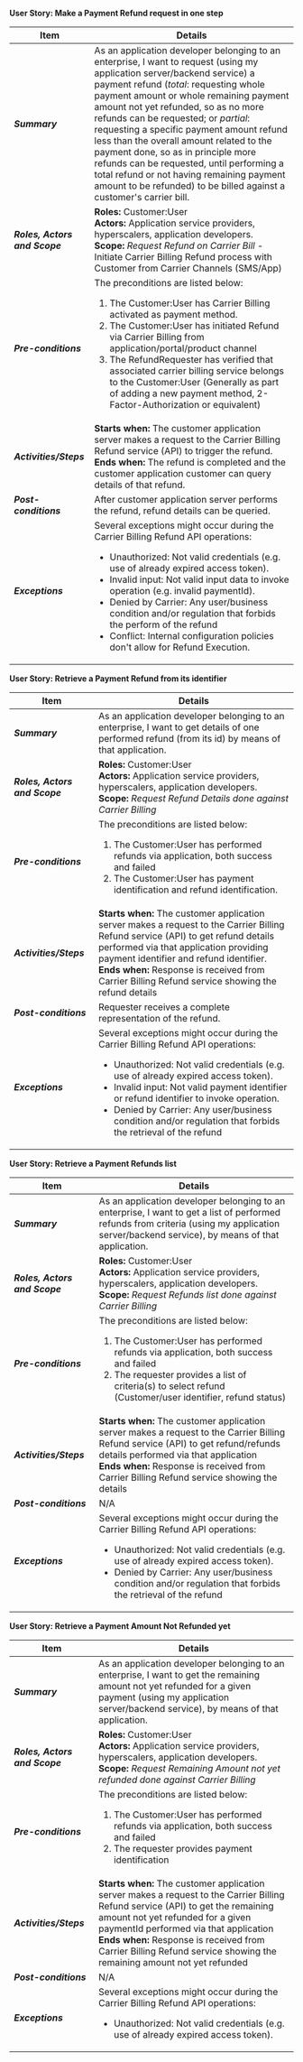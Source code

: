 **User Story: Make a Payment Refund request in one step**
<br>

| **Item** | **Details** |
| ---- | ------- |
| ***Summary*** | As an application developer belonging to an enterprise, I want to request (using my application server/backend service) a payment refund (_total_: requesting whole payment amount or whole remaining payment amount not yet refunded, so as no more refunds can be requested; or _partial_: requesting a specific payment amount refund less than the overall amount related to the payment done, so as in principle more refunds can be requested, until performing a total refund or not having remaining payment amount to be refunded) to be billed against a customer's carrier bill. |
| ***Roles, Actors and Scope*** | **Roles:** Customer:User<br> **Actors:** Application service providers, hyperscalers, application developers. <br> **Scope:** *Request Refund on Carrier Bill* \- Initiate Carrier Billing Refund process with Customer from Carrier Channels (SMS/App) |
| ***Pre-conditions*** |The preconditions are listed below:<br><ol><li>The Customer:User has Carrier Billing activated as payment method.</li><li>The Customer:User has initiated Refund via Carrier Billing from application/portal/product channel</li><li>The RefundRequester has verified that associated carrier billing service belongs to the Customer:User (Generally as part of adding a new payment method, 2-Factor-Authorization or equivalent)</li></ol> |
| ***Activities/Steps*** | **Starts when:** The customer application server makes a request to the Carrier Billing Refund service (API) to trigger the refund.<br>**Ends when:** The refund is completed and the customer application customer can query details of that refund.<br> |
| ***Post-conditions*** | After customer application server performs the refund, refund details can be queried. |
| ***Exceptions*** | Several exceptions might occur during the Carrier Billing Refund API operations:<br><ul><li>Unauthorized: Not valid credentials (e.g. use of already expired access token).</li><li>Invalid input: Not valid input data to invoke operation (e.g. invalid paymentId).</li><li>Denied by Carrier: Any user/business condition and/or regulation that forbids the perform of the refund</li><li>Conflict: Internal configuration policies don't allow for Refund Execution.</li></ul> |


**User Story: Retrieve a Payment Refund from its identifier**
<br>

| **Item** | **Details** |
| ---- | ------- |
| ***Summary*** | As an application developer belonging to an enterprise, I want to get details of one performed refund (from its id) by means of that application. |
| ***Roles, Actors and Scope*** | **Roles:** Customer:User<br> **Actors:** Application service providers, hyperscalers, application developers. <br> **Scope:** *Request Refund Details done against Carrier Billing* |
| ***Pre-conditions*** |The preconditions are listed below:<br><ol><li>The Customer:User has performed refunds via application, both success and failed</li><li>The Customer:User has payment identification and refund identification.</li></ol> |
| ***Activities/Steps*** | **Starts when:** The customer application server makes a request to the Carrier Billing Refund service (API) to get refund details performed via that application providing payment identifier and refund identifier.<br>**Ends when:** Response is received from Carrier Billing Refund service showing the refund details |
| ***Post-conditions*** | Requester receives a complete representation of the refund. |
| ***Exceptions*** | Several exceptions might occur during the Carrier Billing Refund API operations:<br><ul><li>Unauthorized: Not valid credentials (e.g. use of already expired access token).</li><li>Invalid input: Not valid payment identifier or refund identifier to invoke operation.</li><li>Denied by Carrier: Any user/business condition and/or regulation that forbids the retrieval of the refund</li></ul> |


**User Story: Retrieve a Payment Refunds list**
<br>

| **Item** | **Details** |
| ---- | ------- |
| ***Summary*** | As an application developer belonging to an enterprise, I want to get a list of performed refunds from criteria (using my application server/backend service), by means of that application. |
| ***Roles, Actors and Scope*** | **Roles:** Customer:User<br> **Actors:** Application service providers, hyperscalers, application developers. <br> **Scope:** *Request Refunds list done against Carrier Billing* |
| ***Pre-conditions*** |The preconditions are listed below:<br><ol><li>The Customer:User has performed refunds via application, both success and failed</li><li>The requester provides a list of criteria(s) to select refund (Customer/user identifier, refund status)</li></ol> |
| ***Activities/Steps*** | **Starts when:** The customer application server makes a request to the Carrier Billing Refund service (API) to get refund/refunds details performed via that application<br>**Ends when:** Response is received from Carrier Billing Refund service showing the details |
| ***Post-conditions*** | N/A |
| ***Exceptions*** | Several exceptions might occur during the Carrier Billing Refund API operations:<br><ul><li>Unauthorized: Not valid credentials (e.g. use of already expired access token).</li><li>Denied by Carrier: Any user/business condition and/or regulation that forbids the retrieval of the refund</li></ul> |


**User Story: Retrieve a Payment Amount Not Refunded yet**
<br>

| **Item** | **Details** |
| ---- | ------- |
| ***Summary*** | As an application developer belonging to an enterprise, I want to get the remaining amount not yet refunded for a given payment (using my application server/backend service), by means of that application. |
| ***Roles, Actors and Scope*** | **Roles:** Customer:User<br> **Actors:** Application service providers, hyperscalers, application developers. <br> **Scope:** *Request Remaining Amount not yet refunded done against Carrier Billing* |
| ***Pre-conditions*** |The preconditions are listed below:<br><ol><li>The Customer:User has performed refunds via application, both success and failed</li><li>The requester provides payment identification</li></ol> |
| ***Activities/Steps*** | **Starts when:** The customer application server makes a request to the Carrier Billing Refund service (API) to get the remaining amount not yet refunded for a given paymentId performed via that application<br>**Ends when:** Response is received from Carrier Billing Refund service showing the remaining amount not yet refunded |
| ***Post-conditions*** | N/A |
| ***Exceptions*** | Several exceptions might occur during the Carrier Billing Refund API operations:<br><ul><li>Unauthorized: Not valid credentials (e.g. use of already expired access token). |

<br>
